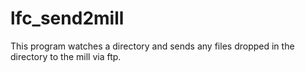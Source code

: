 # lfc_send2mill
This program watches a directory and sends any files dropped in the directory to the mill via ftp.
